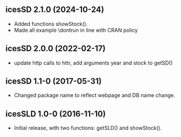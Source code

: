 ## icesSD 2.1.0 (2024-10-24)

* Added functions showStock().
* Made all example \dontrun in line with CRAN policy


## icesSD 2.0.0 (2022-02-17)

* update http calls to httr, add arguments year and stock to getSD()

## icesSD 1.1-0 (2017-05-31)

* Changed package name to reflect webpage and DB name change.

## icesSLD 1.0-0 (2016-11-10)

* Initial release, with two functions: getSLD() and showStock().
